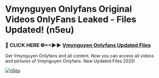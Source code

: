 # Vmynguyen Onlyfans Original Videos 0nlyFans Leaked - Files Updated! (n5eu)

<h3>🔴 CLICK HERE 🌐==►► <a href="https://tinyurl.com/ehrbuxhb" rel="nofollow">Vmynguyen Onlyfans Updated Files</a></h3>

Get Vmynguyen Onlyfans and all content. Now you can access all videos and pictures of Vmynguyen Onlyfans. New Updated Files 2025!

[![n5eu](https://i.imgur.com/lVYEuWS.gif)](https://tinyurl.com/ehrbuxhb)
